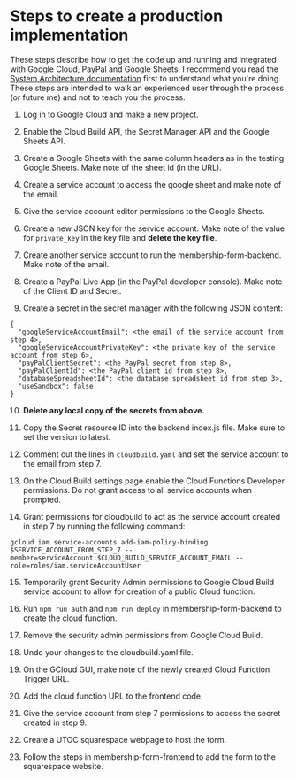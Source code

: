 # Steps to create a production implementation

These steps describe how to get the code up and running and integrated with Google Cloud, PayPal and Google Sheets.
I recommend you read the [System Architecture documentation](./System%20architecture.md) first to understand what you're doing.
These steps are intended to walk an experienced user through the process (or future me) and not to teach you the process.

1. Log in to Google Cloud and make a new project.

2. Enable the Cloud Build API, the Secret Manager API and the Google Sheets API.

3. Create a Google Sheets with the same column headers as in the testing Google Sheets. Make note of the sheet id (in the URL).

4. Create a service account to access the google sheet and make note of the email.

5. Give the service account editor permissions to the Google Sheets.

6. Create a new JSON key for the service account. Make note of the value for `private_key` in the key file and **delete the key file**.

7. Create another service account to run the membership-form-backend. Make note of the email.

8. Create a PayPal Live App (in the PayPal developer console). Make note of the Client ID and Secret.

9. Create a secret in the secret manager with the following JSON content:

```
{
  "googleServiceAccountEmail": <the email of the service account from step 4>,
  "googleServiceAccountPrivateKey": <the private_key of the service account from step 6>,
  "payPalClientSecret": <the PayPal secret from step 8>,
  "payPalClientId": <the PayPal client id from step 8>,
  "databaseSpreadsheetId": <the database spreadsheet id from step 3>,
  "useSandbox": false
}
```

10. **Delete any local copy of the secrets from above.**

11. Copy the Secret resource ID into the backend index.js file. Make sure to set the version to latest.

12. Comment out the lines in `cloudbuild.yaml` and set the service account to the email from step 7.

13. On the Cloud Build settings page enable the Cloud Functions Developer permissions. Do not grant access to all service accounts when prompted.

14. Grant permissions for cloudbuild to act as the service account created in step 7 by running the following command:

`gcloud iam service-accounts add-iam-policy-binding $SERVICE_ACCOUNT_FROM_STEP_7 --member=serviceAccount:$CLOUD_BUILD_SERVICE_ACCOUNT_EMAIL --role=roles/iam.serviceAccountUser`

15. Temporarily grant Security Admin permissions to Google Cloud Build service account to allow for creation of a public Cloud function.

16. Run `npm run auth` and `npm run deploy` in membership-form-backend to create the cloud function.

17. Remove the security admin permissions from Google Cloud Build.

18. Undo your changes to the cloudbuild.yaml file.

19. On the GCloud GUI, make note of the newly created Cloud Function Trigger URL.

20. Add the cloud function URL to the frontend code.

21. Give the service account from step 7 permissions to access the secret created in step 9.

22. Create a UTOC squarespace webpage to host the form.

23. Follow the steps in membership-form-frontend to add the form to the squarespace website.